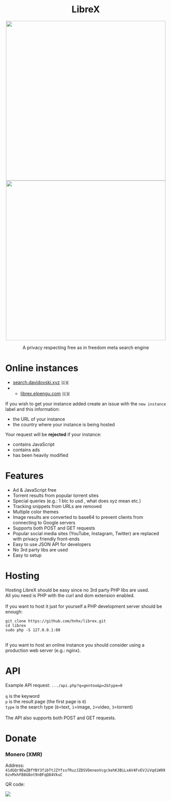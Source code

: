 <h1 align="center">LibreX</h1>

<p align="center">
  <img src="https://user-images.githubusercontent.com/49120638/155693689-d217d78d-42a7-4b35-b5f3-8b6eca1b8553.png" width=500>
  <img src="https://user-images.githubusercontent.com/49120638/155693795-7a35e40c-4f02-499c-9711-586d6c1f9f42.png" width=500>
</p>


<p align="center">A privacy respecting free as in freedom meta search engine</p>

# Online instances
+ [search.davidovski.xyz](https://search.davidovski.xyz/) 🇬🇧
+ + [librex.elpengu.com](https://librex.elpengu.com/) 🇬🇧

If you wish to get your instance added create an issue with the `new instance` label and this information:
+ the URL of your instance
+ the country where your instance is being hosted

Your request will be **rejected** if your instance:
+ contains JavaScript
+ contains ads
+ has been heavily modified

# Features
+ Ad & JavaScript free
+ Torrent results from popular torrent sites
+ Special queries (e.g.: 1 btc to usd , what does xyz mean etc.)
+ Tracking snippets from URLs are removed
+ Multiple color themes
+ Image results are converted to base64 to prevent clients from connecting to Google servers
+ Supports both POST and GET requests
+ Popular social media sites (YouTube, Instagram, Twitter) are replaced with privacy friendly front-ends
+ Easy to use JSON API for developers
+ No 3rd party libs are used
+ Easy to setup

# Hosting
Hosting LibreX should be easy since no 3rd party PHP libs are used.<br/>
All you need is PHP with the curl and dom extension enabled.<br/><br/>
If you want to host it just for yourself a PHP development server should be enough:
```
git clone https://github.com/hnhx/librex.git
cd librex
sudo php -S 127.0.0.1:80
```
<br/>
If you want to host an online instance you should consider using a production web server (e.g.: nginx).

# API
Example API request: `.../api.php?q=gentoo&p=2&type=0` <br/><br/>
`q` is the keyword<br/>`p` is the result page (the first page is `0`)<br/>`type` is the search type (`0`=text, `1`=image, `2`=video, `3`=torrent)
<br/><br/>
The API also supports both POST and GET requests.

# Donate
### Monero (XMR) 
Address: `41dGQr9EwZBfYBY3fibTtJZYfssfRuzJZDSVDeneoVcgckehK3BiLxAV4FvEVJiVqdiW996zvMxhFB8G8ot9nBFqQ84VkuC`

QR code:

<p align="left">
  <img src="https://user-images.githubusercontent.com/49120638/160815173-dea8b0ee-1b1c-4ead-868d-01313ec28350.png">
</p>

